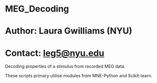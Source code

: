 # MEG_Decoding
# Author: Laura Gwilliams (NYU)
# Contact: leg5@nyu.edu

Decoding properties of a stimulus from recorded MEG data.

These scripts primary utilise modules from MNE-Python and Scikit-learn.
